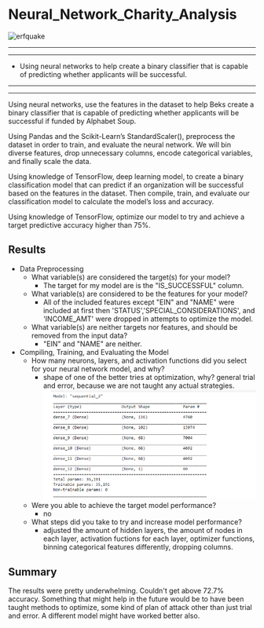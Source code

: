# Neural_Network_Charity_Analysis

![erfquake](https://miro.medium.com/max/1318/1*7tMIfJjBsJYQFJf4otPKwQ.png)
*****
*****

* Using neural networks to help create a binary classifier that is capable of predicting whether applicants will be successful.
  
*****
*****

Using neural networks, use the features in the dataset to help Beks create a binary classifier that is capable of predicting whether applicants will be successful if funded by Alphabet Soup.

Using Pandas and the Scikit-Learn’s StandardScaler(), preprocess the dataset in order to train, and evaluate the neural network. We will bin diverse features, drop unnecessary columns, encode categorical variables, and finally scale the data.

Using knowledge of TensorFlow, deep learning model, to create a binary classification model that can predict if an  organization will be successful based on the features in the dataset. Then compile, train, and evaluate our classification model to calculate the model’s loss and accuracy.

Using knowledge of TensorFlow, optimize our model to try and achieve a target predictive accuracy higher than 75%.

## Results

* Data Preprocessing
  * What variable(s) are considered the target(s) for your model?
    - The target for my model are is the "IS_SUCCESSFUL" column. 
  * What variable(s) are considered to be the features for your model?
     - All of the included features except "EIN" and "NAME" were included at first then 'STATUS','SPECIAL_CONSIDERATIONS', and 'INCOME_AMT' were dropped in attempts to optimize the model.
  * What variable(s) are neither targets nor features, and should be removed from the input data?
    - "EIN" and "NAME" are neither.
* Compiling, Training, and Evaluating the Model
  * How many neurons, layers, and activation functions did you select for your neural network model, and why?
    - shape of one of the better tries at optimization, why? general trial and error, because we are not taught any actual strategies. 
     ![shape](./checkpoint/Untitled.png)
  * Were you able to achieve the target model performance?
    -  no
  * What steps did you take to try and increase model performance?
    - adjusted the amount of hidden layers, the amount of nodes in each layer, activation fuctions for each layer, optimizer functions, binning categorical features differently, dropping columns.

## Summary

The results were pretty underwhelming. Couldn't get above 72.7% accuracy. Something that might help in the future would be to have been taught methods to optimize, some kind of plan of attack other than just trial and error. A different model might have worked better also.